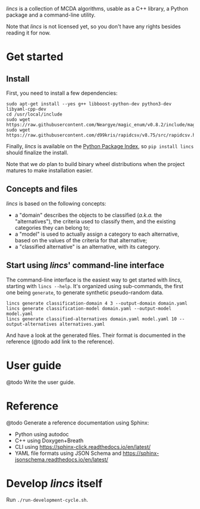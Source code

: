 *lincs* is a collection of MCDA algorithms, usable as a C++ library, a Python package and a command-line utility.

Note that *lincs* is not licensed yet, so you don't have any rights besides reading it for now.

# Get started

## Install

First, you need to install a few dependencies:

    sudo apt-get install --yes g++ libboost-python-dev python3-dev libyaml-cpp-dev
    cd /usr/local/include
    sudo wget https://raw.githubusercontent.com/Neargye/magic_enum/v0.8.2/include/magic_enum.hpp
    sudo wget https://raw.githubusercontent.com/d99kris/rapidcsv/v8.75/src/rapidcsv.h

Finally, *lincs* is available on the [Python Package Index](https://pypi.org/project/lincs/), so `pip install lincs` should finalize the install.

Note that we *do* plan to build binary wheel distributions when the project matures to make installation easier.

## Concepts and files

*lincs* is based on the following concepts:

- a "domain" describes the objects to be classified (*a.k.a.* the "alternatives"), the criteria used to classify them, and the existing categories they can belong to;
- a "model" is used to actually assign a category to each alternative, based on the values of the criteria for that alternative;
- a "classified alternative" is an alternative, with its category.

## Start using *lincs*' command-line interface

The command-line interface is the easiest way to get started with *lincs*, starting with `lincs --help`.
It's organized using sub-commands, the first one being `generate`, to generate synthetic pseudo-random data.

    lincs generate classification-domain 4 3 --output-domain domain.yaml
    lincs generate classification-model domain.yaml --output-model model.yaml
    lincs generate classified-alternatives domain.yaml model.yaml 10 --output-alternatives alternatives.yaml

And have a look at the generated files.
Their format is documented in the reference (@todo add link to the reference).

# User guide

@todo Write the user guide.

# Reference

@todo Generate a reference documentation using Sphinx:
- Python using autodoc
- C++ using Doxygen+Breath
- CLI using https://sphinx-click.readthedocs.io/en/latest/
- YAML file formats using JSON Schema and https://sphinx-jsonschema.readthedocs.io/en/latest/

# Develop *lincs* itself

Run `./run-development-cycle.sh`.

<!-- Or:
    docker run --rm -it -v $PWD:/wd --workdir /wd lincs-development
After changes in C++:
    pip install --user --no-build-isolation --editable .
Then test whatever:
    lincs --help
-->
